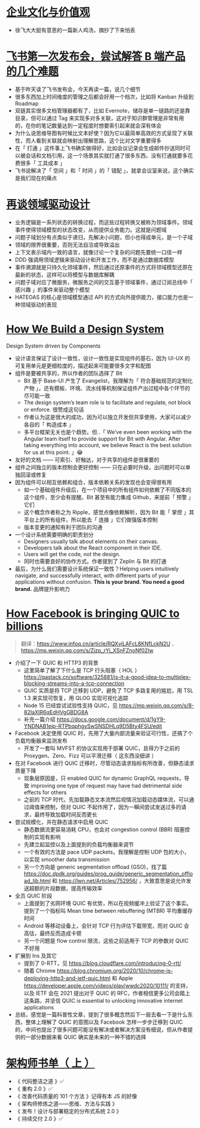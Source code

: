 # [企业文化与价值观](https://github.com/xufei/blog/issues/12)

- 徐飞大大挺有意思的一篇新人鸡汤，摘抄了下来怕丢

# [飞书第一次发布会，尝试解答 B 端产品的几个难题](https://mp.weixin.qq.com/s/qbSgnXABuFa_bfvBRABC4Q)

- 基于昨天读了飞书发布会，今天再读一篇，说几个细节
- 很多东西加上时间维度的管理之后都会好用一个档次，比如将 Kanban 升级到 Roadmap
- 双链其实很多文档管理器都有了，比如 Evernote，储存是单一链路的还是靠目录，但可以通过 Tag 来实现多对多关联，这对于知识群管理是非常有用的，在你的笔记数量达到一定程度时想要索引起来就会深有体会
- 为什么说思维导图有时候比文本好使？因为它以最简单高效的方式呈现了关联性，而人看到关联就会映射出理解思路，这个比对文字重要得多
- 在「 打通 」这件事上飞书确实做得好，比如会议记录会生成邮件抄送同时可以被会话和文档引用，这一个场景其实就打通了很多东西，没有打通就要多花费很多「 工具成本 」
- 飞书说解决了「 空间 」和「 时间 」的「 错配 」，就拿会议室来说，这个确实是我们现在的痛点

# [再谈领域驱动设计](https://mp.weixin.qq.com/s/6mJGwth9i90Eu8MI6AjKxQ)

- 业务逻辑是一系列状态的转换过程，而这些过程转换又被称为领域事件。领域事件使得领域模型的状态改变，从而提供业务能力。这就是问题域
- 问题子域划分有点类似于递归，先解决小问题，但小也得成单元，是一个子域
- 领域的限界很重要，否则无法自洽或导致溢出
- 上下文表示域内一致的语言，就像讨论一个复杂的问题先要统一口径一样
- DDD 强调用领域逻辑来驱动设计和开发工作，而不是通过数据库模型
- 事件溯源就是只持久化领域事件，然后通过还原事件的方式将领域模型还原在最新的状态，这样可以将模型与数据库解耦
- 问题子域对应了微服务，微服务之间的交互基于领域事件，通过订阅总线中「 感兴趣 」的事件来驱动整个模型
- HATEOAS 的核心是领域模型通过 API 的方式向外提供能力，接口能力也是一种领域驱动的表现

# [How We Build a Design System](https://blog.bitsrc.io/how-we-build-our-design-system-15713a1f1833)

Design System driven by Components

- 设计语言保证了设计一致性，设计一致性是实现组件的基石，因为 UI-UX 的可复用单元是更细粒度的，描述起来可能要很多文字和配图
- 组件是要被共享的，所以作者的团队选择了 Bit
    - Bit 基于 Base-UI 产生了 Evangelist，我理解为「 符合基础规范的定制化产物 」，还有模板、环境、流水线等机制保证组件产出过程中各个环节的尽可能一致
    - The design system’s team role is to facilitate and regulate, not block or enforce. 很赞成这句话
    - 作者认为这是很大的成功，因为可以独立开发但共享使用，大家可以减少各自的「 构造成本 」
    - 多平台框架无关也是个趋势。但..「 We’ve even been working with the Angular team itself to provide support for Bit with Angular. After taking everything into account, we believe React is the best solution for us at this point. 」😂
- 友好的文档 —— 可索引、好触达，对于共享的组件是很重要的
- 组件之间独立的版本控制会更好控制 —— 只在必要时升级，出问题时可以单独回滚或修复
- 因为组件可以相互依赖和组合，版本依赖关系的发现也会变得很有用
    - 如一个基础组件升级后，在一个项目中的所有组件如何依赖了不同版本的这个组件，至少会有提醒。Bit 甚至有能力集成 Github，来提前「 预警 」它们
    - 这个概念作者称之为 Ripple，感觉点像依赖解析，因为 Bit 能「 掌控 」其平台上的所有组件，所以能去「 连接 」它们做强版本控制
    - 版本变更的通知有利于团队的沟通
- 一个设计系统需要明确的职责划分
    - Designers usually talk about elements on their canvas.
    - Developers talk about the React component in their IDE.
    - Users will get the code, not the design.
    - 同时也需要良好的协作方式。作者提到了 Zeplin 与 Bit 的打通
- 最后，为什么我们需要设计系统保证一致性？Helping users intuitively navigate, and successfully interact, with different parts of your applications without confusion. **This is your brand. You need a good brand.** 品牌提升影响力

# [How Facebook is bringing QUIC to billions](https://engineering.fb.com/2020/10/21/networking-traffic/how-facebook-is-bringing-quic-to-billions/)

> 翻译：https://www.infoq.cn/article/RQXyiLAFcL8KNfLckN2U 、https://mp.weixin.qq.com/s/Zjzp_rYj_XSnFZnoNf02Iw

- 介绍了一下 QUIC 和 HTTP3 的背景
    - 这里简单了解了下什么是 TCP 行头阻塞（ HOL ）https://qastack.cn/software/325881/is-it-a-good-idea-to-multiplex-blocking-streams-into-a-tcp-connection
    - QUIC 实质是将 TCP 迁移到 UDP，避免了 TCP 多路复用的尴尬，用 TSL 1.3 来实现可恢复，用 QLOG 实现可视化追踪
    - Node 15 已经尝试试验性支持 QUIC，见 https://mp.weixin.qq.com/s/8-82IaXIR6qEdHVgGBDG8A
    - 补充一篇介绍 https://docs.google.com/document/d/1gY9-YNDNAB1eip-RTPbqphgySwSNSDHLq9D5Bty4FSU/edit
- Facebook 决定使用 QUIC 时，先用了大量内部流量来验证可行性，还搞了个负载均衡器来监测发布
    - 开发了一套叫 MVFST 的协议实现用于部署 QUIC，且得力于之前的 Proxygen、Zero、Fizz 可以平滑迁移（ 这东西没细讲 ）
- 在对 Facebook 进行 QUIC 迁移时，尽管动态请求指标有所改善，但静态请求质量下降
    - 现象层原因是，只 enabled QUIC for dynamic GraphQL requests，导致 improving one type of request may have had detrimental side effects for others
    - 之前的 TCP 时代，先加载静态文本流然后视情况加载动态媒体流，可以通过阈值来控制，但对 QUIC 不起作用了，因为一瞬间尝试发送过多的请求，最终导致加载时间反而更长
- 尝试规模化，并在静态请求中启用 QUIC
    - 静态数据流更容易消耗 CPU，也会对 congestion control (BBR) 阻塞控制的实现有影响
    - 先建立起监控以及上面提到的负载均衡器来调节
    - 一个有效的方法是 pace UDP packets，我理解是控制 UDP 包的大小，以实现 smoother data transmission
    - 另一个方向是 generic segmentation offload (GSO)，找了篇 https://doc.dpdk.org/guides/prog_guide/generic_segmentation_offload_lib.html 和 https://lwn.net/Articles/752956/ ，大致意思是说允许发送超额的片段数据，提高传输效率
- 全员 QUIC 阶段
    - 上面提到了劣网环境 QUIC 有优势，所以在视频缓冲上验证了这个事实。提到了一个指标叫 Mean time between rebuffering (MTBR) 平均重缓存时间
    - Android 等移动设备上，会针对 TCP 行为评估下载带宽，而对 QUIC 会高估，最终反而造成卡顿
    - 另一个问题是 flow control 限流，这些之前适用于 TCP 的参数对 QUIC 不好用
- 扩展到 Ins 及其它
    - 提到了 0-RTT，见 https://blog.cloudflare.com/introducing-0-rtt/
    - 随着 Chrome https://blog.chromium.org/2020/10/chrome-is-deploying-http3-and-ietf-quic.html 和 Apple https://developer.apple.com/videos/play/wwdc2020/10111/ 的支持，以及 IETF 会在 2021 提出对于 QUIC 的 RFC，作者相信更多公司会踏上这条路，并坚信 QUIC is essential to unlocking innovative internet applications
- 总结，感觉是一篇科普性文章，提到了很多概念然后下一层去看一下是什么东西，整体上理解了 QUIC 的意图以及 Facebook 怎样一步步迁移到 QUIC 的，中间也提出了很多问题可能没有解决或者解决方案没有细说，但从作者提供的一部分数据来看 QUIC 确实是未来的一种不错的选择

# [架构师书单（ 上 ）](https://mp.weixin.qq.com/s/7ehggbjtIvEk002CUlNuBw)

- 《 代码整洁之道 》✅
- 《 重构 2.0 》✅
- 《 改善代码质量的 101 个方法 》记得有本 JS 的好像
- 《 架构师修炼之道——思维、方法与实践 》
- 《 发布！设计与部署稳定的分布式系统 2.0 》
- 《 持续交付 2.0 》✅
